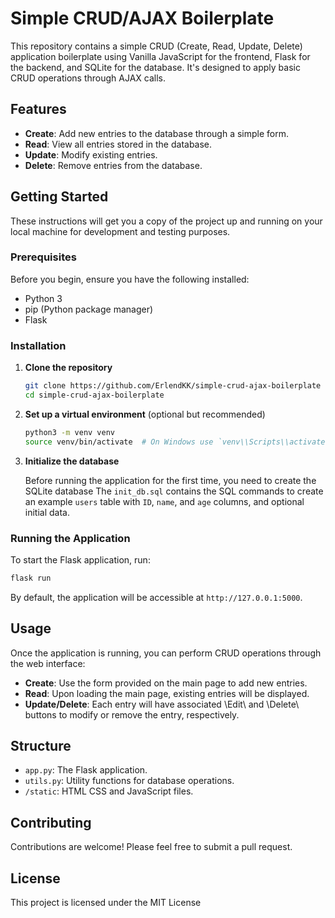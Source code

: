 # Simple CRUD/AJAX Boilerplate

This repository contains a simple CRUD (Create, Read, Update, Delete) application boilerplate using Vanilla JavaScript for the frontend, Flask for the backend, and SQLite for the database. It's designed to apply basic CRUD operations through AJAX calls.

## Features

- **Create**: Add new entries to the database through a simple form.
- **Read**: View all entries stored in the database.
- **Update**: Modify existing entries.
- **Delete**: Remove entries from the database.

## Getting Started

These instructions will get you a copy of the project up and running on your local machine for development and testing purposes.

### Prerequisites

Before you begin, ensure you have the following installed:
- Python 3
- pip (Python package manager)
- Flask

### Installation

1. **Clone the repository**

   ```bash
   git clone https://github.com/ErlendKK/simple-crud-ajax-boilerplate
   cd simple-crud-ajax-boilerplate
   ```

2. **Set up a virtual environment** (optional but recommended)

   ```bash
   python3 -m venv venv
   source venv/bin/activate  # On Windows use `venv\\Scripts\\activate`
   ```

3. **Initialize the database**

   Before running the application for the first time, you need to create the SQLite database
   The `init_db.sql` contains the SQL commands to create an example `users` table with `ID`, `name`, and `age` columns, and optional initial data.

### Running the Application

To start the Flask application, run:

```bash
flask run
```

By default, the application will be accessible at `http://127.0.0.1:5000`.

## Usage

Once the application is running, you can perform CRUD operations through the web interface:

- **Create**: Use the form provided on the main page to add new entries.
- **Read**: Upon loading the main page, existing entries will be displayed.
- **Update/Delete**: Each entry will have associated \Edit\ and \Delete\ buttons to modify or remove the entry, respectively.

## Structure

- `app.py`: The Flask application.
- `utils.py`: Utility functions for database operations.
- `/static`: HTML CSS and JavaScript files.

## Contributing

Contributions are welcome! Please feel free to submit a pull request.

## License

This project is licensed under the MIT License
